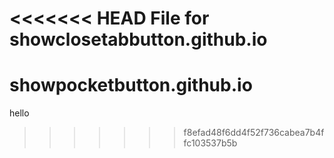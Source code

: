 <<<<<<< HEAD
File for showclosetabbutton.github.io
=======
# showpocketbutton.github.io
hello
>>>>>>> f8efad48f6dd4f52f736cabea7b4ffc103537b5b
